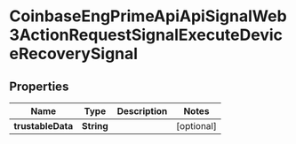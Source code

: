 
# CoinbaseEngPrimeApiApiSignalWeb3ActionRequestSignalExecuteDeviceRecoverySignal

## Properties
Name | Type | Description | Notes
------------ | ------------- | ------------- | -------------
**trustableData** | **String** |  |  [optional]



